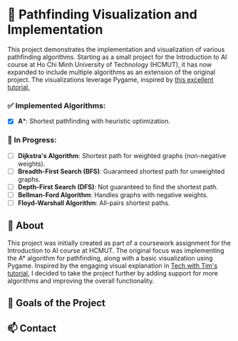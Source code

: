 # 🚀 Pathfinding Visualization and Implementation
This project demonstrates the implementation and visualization of various pathfinding algorithms. Starting as a small project for the Introduction to AI course at Ho Chi Minh University of Technology (HCMUT), it has now expanded to include multiple algorithms as an extension of the original project.
The visualizations leverage Pygame, inspired by [this excellent tutorial.](https://www.youtube.com/watch?v=JtiK0DOeI4A&t=199s)
### ✅ Implemented Algorithms:
- [x] **A***: Shortest pathfinding with heuristic optimization.
### 🚧 In Progress:
- [ ] **Dijkstra's Algorithm**: Shortest path for weighted graphs (non-negative weights).
- [ ] **Breadth-First Search (BFS)**: Guaranteed shortest path for unweighted graphs.
- [ ] **Depth-First Search (DFS)**: Not guaranteed to find the shortest path.
- [ ] **Bellman-Ford Algorithm**: Handles graphs with negative weights.
- [ ] **Floyd-Warshall Algorithm**: All-pairs shortest paths.
## 📖 About
This project was initially created as part of a coursework assignment for the Introduction to AI course at HCMUT. The original focus was implementing the A* algorithm for pathfinding, along with a basic visualization using Pygame. Inspired by the engaging visual explanation in [Tech with Tim's tutorial](https://www.youtube.com/watch?v=JtiK0DOeI4A&t=199s), I decided to take the project further by adding support for more algorithms and improving the overall functionality.
## 🎯 Goals of the Project
## 
## 📫 Contact
